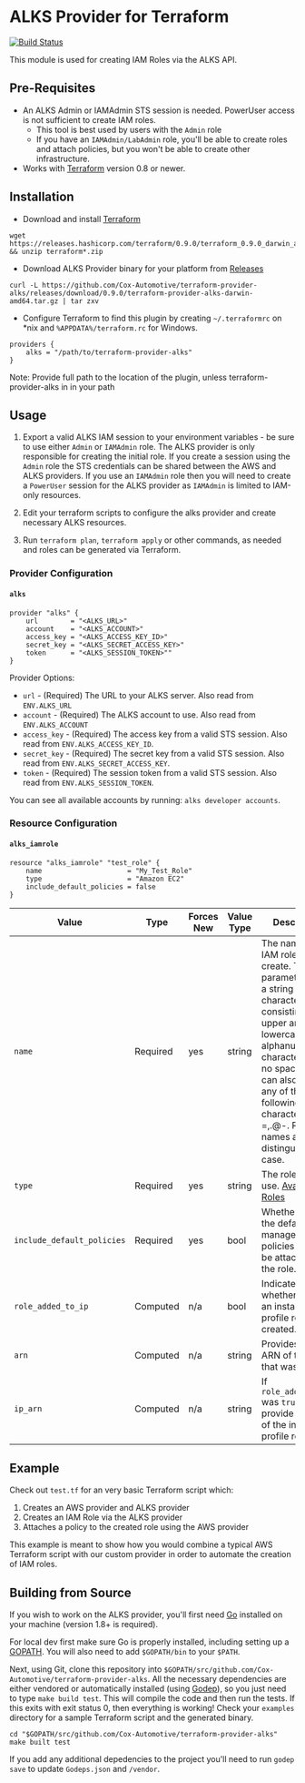 ALKS Provider for Terraform
=========

[![Build Status](https://travis-ci.org/Cox-Automotive/terraform-provider-alks.svg?branch=master)](https://travis-ci.org/Cox-Automotive/terraform-provider-alks)

This module is used for creating IAM Roles via the ALKS API.

## Pre-Requisites

* An ALKS Admin or IAMAdmin STS session is needed. PowerUser access is not sufficient to create IAM roles.
    * This tool is best used by users with the `Admin` role
    * If you have an `IAMAdmin/LabAdmin` role, you'll be able to create roles and attach policies, but you won't be able to create other infrastructure.
* Works with [Terraform](https://www.terraform.io/) version 0.8 or newer.

## Installation

* Download and install [Terraform](https://www.terraform.io/intro/getting-started/install.html)

```
wget https://releases.hashicorp.com/terraform/0.9.0/terraform_0.9.0_darwin_amd64.zip && unzip terraform*.zip
```

* Download ALKS Provider binary for your platform from [Releases](https://github.com/Cox-Automotive/terraform-provider-alks/releases)

```
curl -L https://github.com/Cox-Automotive/terraform-provider-alks/releases/download/0.9.0/terraform-provider-alks-darwin-amd64.tar.gz | tar zxv
```

* Configure Terraform to find this plugin by creating `~/.terraformrc` on *nix and `%APPDATA%/terraform.rc` for Windows.

```
providers {
    alks = "/path/to/terraform-provider-alks"
}
```

Note: Provide full path to the location of the plugin, unless terraform-provider-alks in in your path


## Usage

1. Export a valid ALKS IAM session to your environment variables - be sure to use either `Admin` or `IAMAdmin` role. The ALKS provider is only responsible for creating the initial role. If you create a session using the `Admin` role the STS credentials can be shared between the AWS and ALKS providers. If you use an `IAMAdmin` role then you will need to create a `PowerUser` session for the ALKS provider as `IAMAdmin` is limited to IAM-only resources.

2. Edit your terraform scripts to configure the alks provider and create necessary ALKS resources.

3. Run `terraform plan`, `terraform apply` or other commands, as needed and roles can be generated via Terraform.

### Provider Configuration

#### `alks`

```
provider "alks" {
    url        = "<ALKS_URL>"
    account    = "<ALKS_ACCOUNT>"
    access_key = "<ALKS_ACCESS_KEY_ID>"
    secret_key = "<ALKS_SECRET_ACCESS_KEY>"
    token      = "<ALKS_SESSION_TOKEN>""
}
```

Provider Options:
* `url` - (Required) The URL to your ALKS server. Also read from `ENV.ALKS_URL`
* `account` - (Required) The ALKS account to use. Also read from `ENV.ALKS_ACCOUNT`
* `access_key` - (Required) The access key from a valid STS session.  Also read from `ENV.ALKS_ACCESS_KEY_ID`.
* `secret_key` - (Required) The secret key from a valid STS session.  Also read from `ENV.ALKS_SECRET_ACCESS_KEY`.
* `token` - (Required) The session token from a valid STS session.  Also read from `ENV.ALKS_SESSION_TOKEN`.

You can see all available accounts by running: `alks developer accounts`.

### Resource Configuration

#### `alks_iamrole`

```
resource "alks_iamrole" "test_role" {
    name                     = "My_Test_Role"
    type                     = "Amazon EC2"
    include_default_policies = false
}
```

Value                             | Type     | Forces New | Value Type | Description
--------------------------------- | -------- | ---------- | ---------- | -----------
`name`                           | Required | yes        | string     | The name of the IAM role to create. This parameter allows a string of characters consisting of upper and lowercase alphanumeric characters with no spaces. You can also include any of the following characters: =,.@-. Role names are not distinguished by case.
`type`                           | Required | yes        | string     | The role type to use. [Available Roles](https://gist.github.com/brianantonelli/5769deff6fd8f3ff30e40b844f0b1fb4)
`include_default_policies`                           | Required | yes        | bool     | Whether or not the default managed policies should be attached to the role.
`role_added_to_ip`                           | Computed | n/a        | bool     | Indicates whether or not an instance profile role was created.
`arn`                           | Computed | n/a        | string     | Provides the ARN of the role that was created.
`ip_arn`                           | Computed | n/a        | string     | If `role_added_to_ip` was `true` this will provide the ARN of the instance profile role.

## Example

Check out `test.tf` for an very basic Terraform script which:

1. Creates an AWS provider and ALKS provider
2. Creates an IAM Role via the ALKS provider
3. Attaches a policy to the created role using the AWS provider

This example is meant to show how you would combine a typical AWS Terraform script with our custom provider in order to automate the creation of IAM roles.

## Building from Source

If you wish to work on the ALKS provider, you'll first need [Go](http://www.golang.org/) installed on your machine (version 1.8+ is required).

For local dev first make sure Go is properly installed, including setting up a [GOPATH](http://golang.org/doc/code.html#GOPATH). You will also need to add `$GOPATH/bin` to your `$PATH`.

Next, using Git, clone this repository into `$GOPATH/src/github.com/Cox-Automotive/terraform-provider-alks`. All the necessary dependencies are either vendored or automatically installed (using [Godep](https://github.com/tools/godep)), so you just need to type `make build test`. This will compile the code and then run the tests. If this exits with exit status 0, then everything is working! Check your `examples` directory for a sample Terraform script and the generated binary.

```
cd "$GOPATH/src/github.com/Cox-Automotive/terraform-provider-alks"
make built test
```

If you add any additional depedencies to the project you'll need to run `godep save` to update `Godeps.json` and `/vendor`.
